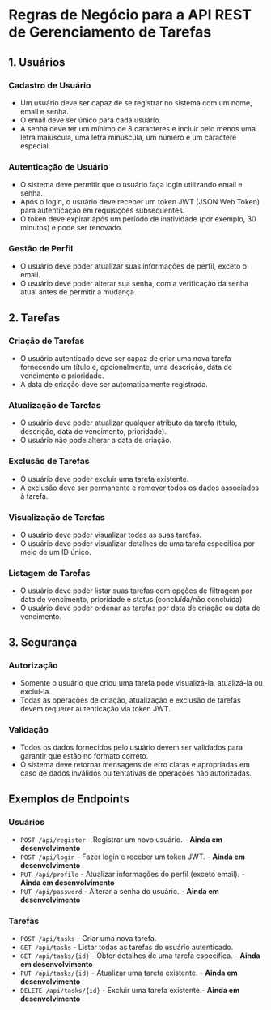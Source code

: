 # Regras de Negócio para a API REST de Gerenciamento de Tarefas

## 1. Usuários

### Cadastro de Usuário
- Um usuário deve ser capaz de se registrar no sistema com um nome, email e senha.
- O email deve ser único para cada usuário.
- A senha deve ter um mínimo de 8 caracteres e incluir pelo menos uma letra maiúscula, uma letra minúscula, um número e um caractere especial.

### Autenticação de Usuário
- O sistema deve permitir que o usuário faça login utilizando email e senha.
- Após o login, o usuário deve receber um token JWT (JSON Web Token) para autenticação em requisições subsequentes.
- O token deve expirar após um período de inatividade (por exemplo, 30 minutos) e pode ser renovado.

### Gestão de Perfil
- O usuário deve poder atualizar suas informações de perfil, exceto o email.
- O usuário deve poder alterar sua senha, com a verificação da senha atual antes de permitir a mudança.

## 2. Tarefas

### Criação de Tarefas
- O usuário autenticado deve ser capaz de criar uma nova tarefa fornecendo um título e, opcionalmente, uma descrição, data de vencimento e prioridade.
- A data de criação deve ser automaticamente registrada.

### Atualização de Tarefas
- O usuário deve poder atualizar qualquer atributo da tarefa (título, descrição, data de vencimento, prioridade).
- O usuário não pode alterar a data de criação.

### Exclusão de Tarefas
- O usuário deve poder excluir uma tarefa existente.
- A exclusão deve ser permanente e remover todos os dados associados à tarefa.

### Visualização de Tarefas
- O usuário deve poder visualizar todas as suas tarefas.
- O usuário deve poder visualizar detalhes de uma tarefa específica por meio de um ID único.

### Listagem de Tarefas
- O usuário deve poder listar suas tarefas com opções de filtragem por data de vencimento, prioridade e status (concluída/não concluída).
- O usuário deve poder ordenar as tarefas por data de criação ou data de vencimento.

## 3. Segurança

### Autorização
- Somente o usuário que criou uma tarefa pode visualizá-la, atualizá-la ou excluí-la.
- Todas as operações de criação, atualização e exclusão de tarefas devem requerer autenticação via token JWT.

### Validação
- Todos os dados fornecidos pelo usuário devem ser validados para garantir que estão no formato correto.
- O sistema deve retornar mensagens de erro claras e apropriadas em caso de dados inválidos ou tentativas de operações não autorizadas.

## Exemplos de Endpoints

### Usuários
- `POST /api/register` - Registrar um novo usuário. - **Ainda em desenvolvimento**
- `POST /api/login` - Fazer login e receber um token JWT. - **Ainda em desenvolvimento**
- `PUT /api/profile` - Atualizar informações do perfil (exceto email). - **Ainda em desenvolvimento**
- `PUT /api/password` - Alterar a senha do usuário. - **Ainda em desenvolvimento**

### Tarefas
- `POST /api/tasks` - Criar uma nova tarefa.
- `GET /api/tasks` - Listar todas as tarefas do usuário autenticado.
- `GET /api/tasks/{id}` - Obter detalhes de uma tarefa específica. - **Ainda em desenvolvimento**
- `PUT /api/tasks/{id}` - Atualizar uma tarefa existente. - **Ainda em desenvolvimento**
- `DELETE /api/tasks/{id}` - Excluir uma tarefa existente.- **Ainda em desenvolvimento**
